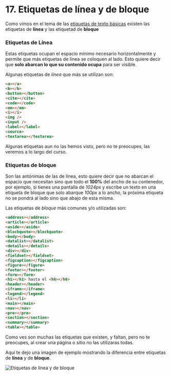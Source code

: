 # 17. Etiquetas de línea y de bloque

Como vimos en el tema de las <a href="#/etiquetas-de-texto-basicas">etiquetas de texto básicas</a> existen las etiquetas de **línea** y las etiquetad de **bloque**

### Etiquetas de Línea

Estas etiquetas ocupan el espacio mínimo necesario horizontalmente y permite que más etiquetas de línea se coloquen al lado. Esto quiere decir que **solo abarcan lo que su contenido ocupa** para ser visible.

Algunas etiquetas de *línea* que más se utilizan son:

```html
<a></a>
<b></b>
<button></button>
<cite></cite>
<code></code>
<em></em>
<i></i>
<img />
<input />
<label></label>
<source>
<textarea></textarea>
```

Algunas etiquetas aun no las hemos visto, pero no te preocupes, las veremos a lo largo del curso.

### Etiquetas de bloque

Son las antónimas de las de línea, esto quiere decir que no abarcan el espacio que necesitan sino que todo el **100%** del ancho de su contenedor, por ejemplo, si tienes una pantalla de *1024px* y escribe un texto en una etiqueta de bloque que solo abarque *100px* a lo ancho, la próxima etiqueta no se pondrá al lado sino que abajo de esta misma.

Las etiquetas de *bloque* más comunes y/o utilizadas son:

```html
<address></address>
<article></article>
<aside></aside>
<blockquote></blockquote>
<body></body>
<datalist></datalist>
<details></details>
<div></div>
<fieldset></fieldset>
<figcaption></figcaption>
<figure></figure>
<footer></footer>
<form></form>
<h1></h1> hasta el <h6></h6>
<header></header>
<iframe></iframe>
<legend></legend>
<li></li>
<main></main>
<nav></nav>
<pre></pre>
<section></section>
<summary></summary>
<table></table>
```

Como ves son muchas las etiquetas que existen, y faltan, pero no te preocupes, al crear una página o sitio no las utilizaras todas.

Aquí te dejo una imagen de ejemplo mostrando la diferencia entre etiquetas de **línea** y de **bloque**.

<img loading="lazy" src="https://i.postimg.cc/Bbs2nfSW/linea-bloque.png" alt="Etiquetas de línea y de bloque" title="Ejemplo de línea y de bloque">
